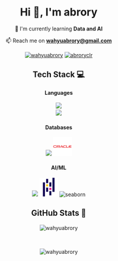 <div align="center">

  # Hi 👋, I'm abrory

  🌱 I'm currently learning **Data and AI**

  📫 Reach me on **wahyuabrory@gmail.com**

  <p align="center">
    <a href="https://linkedin.com/in/wahyuabrory" target="blank"><img align="center"
        src="https://skillicons.dev/icons?i=linkedin" alt="wahyuabrory" height="50" width="50" /></a>
    <a href="https://instagram.com/abroryclr" target="blank"><img align="center"
        src="https://skillicons.dev/icons?i=instagram" alt="abroryclr" height="50" width="50" /></a>
  </p>

</div>

<div align="center">

## Tech Stack 💻

#### Languages

<img src="https://skillicons.dev/icons?i=html,css,javascript,java" />
<br>
<img src="https://skillicons.dev/icons?i=python,flutter,dart,bash" />


#### Databases
<img src="https://skillicons.dev/icons?i=mysql,postgresql" /> <img
  src="https://raw.githubusercontent.com/devicons/devicon/master/icons/oracle/oracle-original.svg" width="50" height="50">


#### AI/ML
<img src="https://skillicons.dev/icons?i=tensorflow" /> 
<img src="https://raw.githubusercontent.com/devicons/devicon/2ae2a900d2f041da66e950e4d48052658d850630/icons/pandas/pandas-original.svg" alt="pandas" width="50" height="50" /> 
<img src="https://seaborn.pydata.org/_images/logo-mark-lightbg.svg" alt="seaborn" width="50" height="50" />


## GitHub Stats 🚀

<p><img align="center" src="https://github-readme-stats.vercel.app/api/top-langs?username=wahyuabrory&show_icons=true&theme=synthwave&title_color=7f53c1&locale=en&layout=compact" alt="wahyuabrory" /></p>

<br>

<p><img align="center" src="https://github-readme-streak-stats.herokuapp.com/?user=wahyuabrory&theme=dark" alt="wahyuabrory" /></p>

</div>

